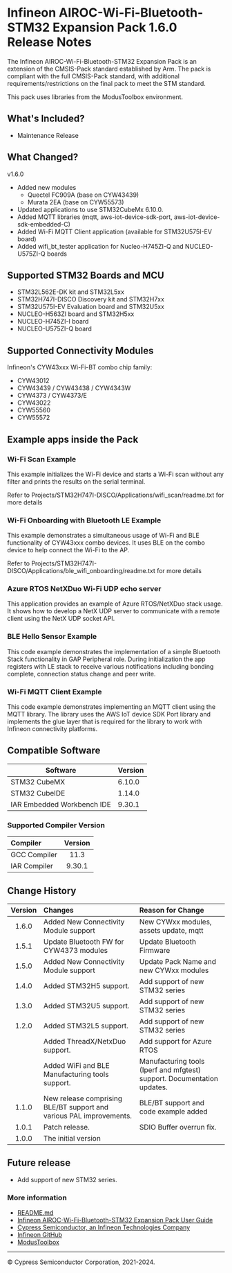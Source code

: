 # Infineon AIROC-Wi-Fi-Bluetooth-STM32 Expansion Pack 1.6.0 Release Notes
The Infineon AIROC-Wi-Fi-Bluetooth-STM32 Expansion Pack is an extension of the CMSIS-Pack standard established by Arm.
The pack is compliant with the full CMSIS-Pack standard, with additional requirements/restrictions
on the final pack to meet the STM standard.

This pack uses libraries from the ModusToolbox environment.

## What's Included?
* Maintenance Release

## What Changed?

 v1.6.0
* Added new modules
  - Quectel FC909A (base on CYW43439)
  - Murata 2EA (base on CYW55573)
* Updated applications to use STM32CubeMx 6.10.0.
* Added MQTT libraries (mqtt, aws-iot-device-sdk-port, aws-iot-device-sdk-embedded-C)
* Added Wi-Fi MQTT Client application (available for STM32U575I-EV board)
* Added wifi_bt_tester application for Nucleo-H745ZI-Q and NUCLEO-U575ZI-Q boards

## Supported STM32 Boards and MCU
*  STM32L562E-DK kit and STM32L5xx
*  STM32H747I-DISCO Discovery kit and STM32H7xx
*  STM32U575I-EV Evaluation board and STM32U5xx
*  NUCLEO-H563ZI board and STM32H5xx
*  NUCLEO-H745ZI-I board
*  NUCLEO-U575ZI-Q board

## Supported Connectivity Modules

Infineon's CYW43xxx Wi-Fi-BT combo chip family:
*  CYW43012
*  CYW43439 / CYW43438 / CYW4343W
*  CYW4373 / CYW4373/E
*  CYW43022
*  CYW55560
*  CYW55572

## Example apps inside the Pack

### Wi-Fi Scan Example
This example initializes the Wi-Fi device and starts a Wi-Fi scan without any filter and prints the
results on the serial terminal.

Refer to Projects/STM32H747I-DISCO/Applications/wifi_scan/readme.txt for more details

### Wi-Fi Onboarding with Bluetooth LE Example
This example demonstrates a simultaneous usage of Wi-Fi and BLE functionality of CYW43xxx combo
devices. It uses BLE on the combo device to help connect the Wi-Fi to the AP.

Refer to Projects/STM32H747I-DISCO/Applications/ble_wifi_onboarding/readme.txt for more details

### Azure RTOS NetXDuo Wi-Fi UDP echo server
This application provides an example of Azure RTOS/NetXDuo stack usage. It shows how to develop a 
NetX UDP server to communicate with a remote client using the NetX UDP socket API.

### BLE Hello Sensor Example
This code example demonstrates the implementation of a simple Bluetooth Stack functionality in GAP
Peripheral role. During initialization the app registers with LE stack to receive various notifications
including bonding complete, connection status change and peer write.

### Wi-Fi MQTT Client Example
This code example demonstrates implementing an MQTT client using the MQTT library. The library uses
the AWS IoT device SDK Port library and implements the glue layer that is required for the library to
work with Infineon connectivity platforms.

## Compatible Software

|  Software                    | Version   |
| ---------------------------- | --------- |
| STM32 CubeMX                 |  6.10.0   |
| STM32 CubeIDE                |  1.14.0   |
| IAR Embedded Workbench IDE   |  9.30.1   |

### Supported Compiler Version

| Compiler                     | Version |
| :---                         | :----:  |
| GCC Compiler                 | 11.3    |
| IAR Compiler                 | 9.30.1  |


## Change History

| Version | Changes                                                             | Reason for Change                     |
| :----:  | :---                                                                | :----                                 |
| 1.6.0   | Added New Connectivity Module support                               | New CYWxx modules, assets update, mqtt|
| 1.5.1   | Update Bluetooth FW for CYW4373 modules                             | Update Bluetooth Firmware             |
| 1.5.0   | Added New Connectivity Module support                               | Update Pack Name and new CYWxx modules      |
| 1.4.0   | Added STM32H5 support.                                              | Add support of new STM32 series       |
| 1.3.0   | Added STM32U5 support.                                              | Add support of new STM32 series       |
| 1.2.0   | Added STM32L5 support.                                              | Add support of new STM32 series       |
|         | Added ThreadX/NetxDuo support.                                      | Add support for Azure RTOS            |
|         | Added WiFi and BLE Manufacturing tools support.                     | Manufacturing tools (Iperf and mfgtest) support. Documentation updates. |
| 1.1.0   | New release comprising BLE/BT support and various PAL improvements. | BLE/BT support and code example added |
| 1.0.1   | Patch release.                                                      | SDIO Buffer overrun fix.              |
| 1.0.0   | The initial version                                                 |                                       |


## Future release

* Add support of new STM32 series.


### More information
* [README.md](./README.md)
* [Infineon AIROC-Wi-Fi-Bluetooth-STM32 Expansion Pack User Guide](./Documentation/InfineonAIROC-Wi-Fi-Bluetooth-STM32ExpansionPack_UserGuide.pdf)
* [Cypress Semiconductor, an Infineon Technologies Company](http://www.infineon.com)
* [Infineon GitHub](https://github.com/Infineon/)
* [ModusToolbox](https://www.infineon.com/cms/en/design-support/tools/sdk/modustoolbox-software/)


-------------------------------------------------------------------------------

© Cypress Semiconductor Corporation, 2021-2024.
